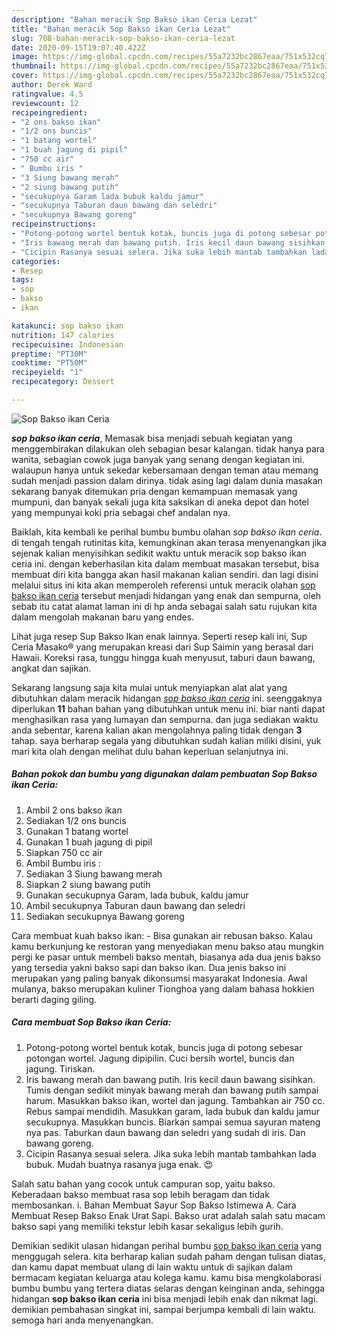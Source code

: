 ```yaml
---
description: "Bahan meracik Sop Bakso ikan Ceria Lezat"
title: "Bahan meracik Sop Bakso ikan Ceria Lezat"
slug: 708-bahan-meracik-sop-bakso-ikan-ceria-lezat
date: 2020-09-15T19:07:40.422Z
image: https://img-global.cpcdn.com/recipes/55a7232bc2867eaa/751x532cq70/sop-bakso-ikan-ceria-foto-resep-utama.jpg
thumbnail: https://img-global.cpcdn.com/recipes/55a7232bc2867eaa/751x532cq70/sop-bakso-ikan-ceria-foto-resep-utama.jpg
cover: https://img-global.cpcdn.com/recipes/55a7232bc2867eaa/751x532cq70/sop-bakso-ikan-ceria-foto-resep-utama.jpg
author: Derek Ward
ratingvalue: 4.5
reviewcount: 12
recipeingredient:
- "2 ons bakso ikan"
- "1/2 ons buncis"
- "1 batang wortel"
- "1 buah jagung di pipil"
- "750 cc air"
- " Bumbu iris "
- "3 Siung bawang merah"
- "2 siung bawang putih"
- "secukupnya Garam lada bubuk kaldu jamur"
- "secukupnya Taburan daun bawang dan seledri"
- "secukupnya Bawang goreng"
recipeinstructions:
- "Potong-potong wortel bentuk kotak, buncis juga di potong sebesar potongan wortel. Jagung dipipilin. Cuci bersih wortel, buncis dan jagung. Tiriskan."
- "Iris bawang merah dan bawang putih. Iris kecil daun bawang sisihkan. Tumis dengan sedikit minyak bawang merah dan bawang putih sampai harum. Masukkan bakso ikan, wortel dan jagung. Tambahkan air 750 cc. Rebus sampai mendidih. Masukkan garam, lada bubuk dan kaldu jamur secukupnya. Masukkan buncis. Biarkan sampai semua sayuran mateng nya pas. Taburkan daun bawang dan seledri yang sudah di iris. Dan bawang goreng."
- "Cicipin Rasanya sesuai selera. Jika suka lebih mantab tambahkan lada bubuk. Mudah buatnya rasanya juga enak. 😍"
categories:
- Resep
tags:
- sop
- bakso
- ikan

katakunci: sop bakso ikan 
nutrition: 147 calories
recipecuisine: Indonesian
preptime: "PT30M"
cooktime: "PT50M"
recipeyield: "1"
recipecategory: Dessert

---
```



![Sop Bakso ikan Ceria](https://img-global.cpcdn.com/recipes/55a7232bc2867eaa/751x532cq70/sop-bakso-ikan-ceria-foto-resep-utama.jpg)

<b><i>sop bakso ikan ceria</i></b>, Memasak bisa menjadi sebuah kegiatan yang menggembirakan dilakukan oleh sebagian besar kalangan. tidak hanya para wanita, sebagian cowok juga banyak yang senang dengan kegiatan ini. walaupun hanya untuk sekedar kebersamaan dengan teman atau memang sudah menjadi passion dalam dirinya. tidak asing lagi dalam dunia masakan sekarang banyak ditemukan pria dengan kemampuan memasak yang mumpuni, dan banyak sekali juga kita saksikan di aneka depot dan hotel yang mempunyai koki pria sebagai chef andalan nya.

Baiklah, kita kembali ke perihal bumbu bumbu olahan <i>sop bakso ikan ceria</i>. di tengah tengah rutinitas kita, kemungkinan akan terasa menyenangkan jika sejenak kalian menyisihkan sedikit waktu untuk meracik sop bakso ikan ceria ini. dengan keberhasilan kita dalam membuat masakan tersebut, bisa membuat diri kita bangga akan hasil makanan kalian sendiri. dan lagi disini melalui situs ini kita akan memperoleh referensi untuk meracik olahan <u>sop bakso ikan ceria</u> tersebut menjadi hidangan yang enak dan sempurna, oleh sebab itu catat alamat laman ini di hp anda sebagai salah satu rujukan kita dalam mengolah makanan baru yang endes.

Lihat juga resep Sup Bakso Ikan enak lainnya. Seperti resep kali ini, Sup Ceria Masako® yang merupakan kreasi dari Sup Saimin yang berasal dari Hawaii. Koreksi rasa, tunggu hingga kuah menyusut, taburi daun bawang, angkat dan sajikan.


Sekarang langsung saja kita mulai untuk menyiapkan alat alat yang dibutuhkan dalam meracik hidangan <u><i>sop bakso ikan ceria</i></u> ini. seenggaknya diperlukan <b>11</b> bahan bahan yang dibutuhkan untuk menu ini. biar nanti dapat menghasilkan rasa yang lumayan dan sempurna. dan juga sediakan waktu anda sebentar, karena kalian akan mengolahnya paling tidak dengan <b>3</b> tahap. saya berharap segala yang dibutuhkan sudah kalian miliki disini, yuk mari kita olah dengan melihat dulu bahan keperluan selanjutnya ini.

<!--inarticleads1-->

##### Bahan pokok dan bumbu yang digunakan dalam pembuatan Sop Bakso ikan Ceria:

1. Ambil 2 ons bakso ikan
1. Sediakan 1/2 ons buncis
1. Gunakan 1 batang wortel
1. Gunakan 1 buah jagung di pipil
1. Siapkan 750 cc air
1. Ambil  Bumbu iris :
1. Sediakan 3 Siung bawang merah
1. Siapkan 2 siung bawang putih
1. Gunakan secukupnya Garam, lada bubuk, kaldu jamur
1. Ambil secukupnya Taburan daun bawang dan seledri
1. Sediakan secukupnya Bawang goreng


Cara membuat kuah bakso ikan: - Bisa gunakan air rebusan bakso. Kalau kamu berkunjung ke restoran yang menyediakan menu bakso atau mungkin pergi ke pasar untuk membeli bakso mentah, biasanya ada dua jenis bakso yang tersedia yakni bakso sapi dan bakso ikan. Dua jenis bakso ini merupakan yang paling banyak dikonsumsi masyarakat Indonesia. Awal mulanya, bakso merupakan kuliner Tionghoa yang dalam bahasa hokkien berarti daging giling. 

<!--inarticleads2-->

##### Cara membuat Sop Bakso ikan Ceria:

1. Potong-potong wortel bentuk kotak, buncis juga di potong sebesar potongan wortel. Jagung dipipilin. Cuci bersih wortel, buncis dan jagung. Tiriskan.
1. Iris bawang merah dan bawang putih. Iris kecil daun bawang sisihkan. Tumis dengan sedikit minyak bawang merah dan bawang putih sampai harum. Masukkan bakso ikan, wortel dan jagung. Tambahkan air 750 cc. Rebus sampai mendidih. Masukkan garam, lada bubuk dan kaldu jamur secukupnya. Masukkan buncis. Biarkan sampai semua sayuran mateng nya pas. Taburkan daun bawang dan seledri yang sudah di iris. Dan bawang goreng.
1. Cicipin Rasanya sesuai selera. Jika suka lebih mantab tambahkan lada bubuk. Mudah buatnya rasanya juga enak. 😍


Salah satu bahan yang cocok untuk campuran sop, yaitu bakso. Keberadaan bakso membuat rasa sop lebih beragam dan tidak membosankan. i. Bahan Membuat Sayur Sop Bakso Istimewa A. Cara Membuat Resep Bakso Enak Urat Sapi. Bakso urat adalah salah satu macam bakso sapi yang memiliki tekstur lebih kasar sekaligus lebih gurih. 

Demikian sedikit ulasan hidangan perihal bumbu <u>sop bakso ikan ceria</u> yang menggugah selera. kita berharap kalian sudah paham dengan tulisan diatas, dan kamu dapat membuat ulang di lain waktu untuk di sajikan dalam bermacam kegiatan keluarga atau kolega kamu. kamu bisa mengkolaborasi bumbu bumbu yang tertera diatas selaras dengan keinginan anda, sehingga hidangan <b>sop bakso ikan ceria</b> ini bisa menjadi lebih enak dan nikmat lagi. demikian pembahasan singkat ini, sampai berjumpa kembali di lain waktu. semoga hari anda menyenangkan.

